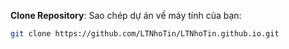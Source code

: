  **Clone Repository**: Sao chép dự án về máy tính của bạn:
   ```bash
   git clone https://github.com/LTNhoTin/LTNhoTin.github.io.git

